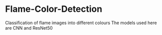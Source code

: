 # Flame-Color-Detection
Classification of flame images into different colours
The models used here are CNN and ResNet50
